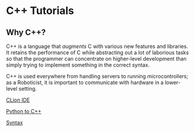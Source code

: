 # C++ Tutorials

## Why C++?

C++ is a language that *augments* C with various new features and libraries.
It retains the performance of C while abstracting out a lot of laborious tasks so that the programmer can concentrate on higher-level development than simply trying to implement something in the correct syntax.

C++ is used everywhere from handling servers to running microcontrollers; as a Roboticist, it is important to communicate with hardware in a lower-level setting.

[CLion IDE](clion.md)

[Python to C++](pytoc.md)

[Syntax](syntax.md)
